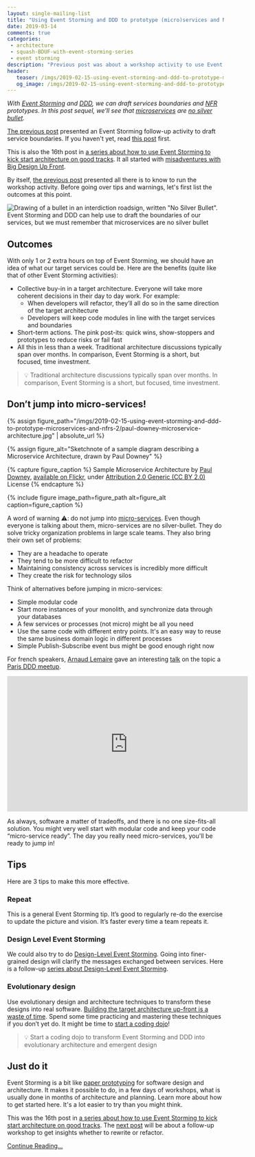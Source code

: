 ```yaml
---
layout: single-mailing-list
title: "Using Event Storming and DDD to prototype (micro)services and NFRs - 2"
date: 2019-03-14
comments: true
categories:
 - architecture
 - squash-BDUF-with-event-storming-series
 - event storming
description: "Previous post was about a workshop activity to use Event Storming and DDD to draft services boundaries and define NFR prototypes. In this post sequel, we'll go over the outcomes, some animation tips, and finally, we'll see that microservices are no silver bullet and will look at a few alternatives."
header:
   teaser: /imgs/2019-02-15-using-event-storming-and-ddd-to-prototype-microservices-and-nfrs-2/no-silver-bullet-teaser.jpeg
   og_image: /imgs/2019-02-15-using-event-storming-and-ddd-to-prototype-microservices-and-nfrs-2/no-silver-bullet-og.jpeg
---
```

_With [Event Storming](https://en.wikipedia.org/wiki/Event_storming) and [DDD](https://en.wikipedia.org/wiki/Domain-driven_design), we can draft services boundaries and [NFR](https://en.wikipedia.org/wiki/Non-functional_requirement) prototypes. In this post sequel, we'll see that [microservices](https://en.wikipedia.org/wiki/Microservices) are [no silver bullet](https://en.wikipedia.org/wiki/No_Silver_Bullet)._

[The previous post](/using-event-storming-and-ddd-to-prototype-microservices-and-nfrs-1/) presented an Event Storming follow-up activity to draft service boundaries. If you haven't yet, read [this post](/using-event-storming-and-ddd-to-prototype-microservices-and-nfrs-1/) first.

This is also the 16th post in [a series about how to use Event Storming to kick start architecture on good tracks](/categories/#squash-bduf-with-event-storming-series). It all started with [misadventures with Big Design Up Front](/misadventures-with-big-design-up-front/).

By itself, [the previous post](/using-event-storming-and-ddd-to-prototype-microservices-and-nfrs-1/) presented all there is to know to run the workshop activity. Before going over tips and warnings, let's first list the outcomes at this point.

![Drawing of a bullet in an interdiction roadsign, written "No Silver Bullet". Event Storming and DDD can help use to draft the boundaries of our services, but we must remember that microservices are no silver bullet]({{site.url}}/imgs/2019-02-15-using-event-storming-and-ddd-to-prototype-microservices-and-nfrs-2/no-silver-bullet.jpeg)

## Outcomes

With only 1 or 2 extra hours on top of Event Storming, we should have an idea of what our target services could be. Here are the benefits (quite like that of other Event Storming activities):

*   Collective buy-in in a target architecture. Everyone will take more coherent decisions in their day to day work. For example:
    *   When developers will refactor, they’ll all do so in the same direction of the target architecture
    *   Developers will keep code modules in line with the target services and boundaries
*   Short-term actions. The pink post-its: quick wins, show-stoppers and prototypes to reduce risks or fail fast
*   All this in less than a week. Traditional architecture discussions typically span over months. In comparison, Event Storming is a short, but focused, time investment.

> 💡 Traditional architecture discussions typically span over months. In comparison, Event Storming is a short, but focused, time investment. 

## Don’t jump into micro-services!

{% assign figure_path="/imgs/2019-02-15-using-event-storming-and-ddd-to-prototype-microservices-and-nfrs-2/paul-downey-microservice-architecture.jpg" | absolute_url %}
    
{% assign figure_alt="Sketchnote of a sample diagram describing a Microservice Architecture, drawn by Paul Downey" %}
    
{% capture figure_caption %}
Sample Microservice Architecture by [Paul Downey](https://www.flickr.com/photos/psd/), [available on Flickr](https://www.flickr.com/photos/psd/13109673843), under [Attribution 2.0 Generic (CC BY 2.0)](https://creativecommons.org/licenses/by/2.0/) License
{% endcapture %}
    
{% include figure image_path=figure_path alt=figure_alt caption=figure_caption %}

A word of warning ⚠️: do not jump into [micro-services](https://en.wikipedia.org/wiki/Microservices). Even though everyone is talking about them, micro-services are no silver-bullet. They do solve tricky organization problems in large scale teams. They also bring their own set of problems:

*   They are a headache to operate
*   They tend to be more difficult to refactor 
*   Maintaining consistency across services is incredibly more difficult
*   They create the risk for technology silos

Think of alternatives before jumping in micro-services:

*   Simple modular code
*   Start more instances of your monolith, and synchronize data through your databases 
*   A few services or processes (not micro) might be all you need
*   Use the same code with different entry points. It's an easy way to reuse the same business domain logic in different processes
*   Simple Publish-Subscribe event bus might be good enough right now

For french speakers, [Arnaud Lemaire](https://twitter.com/Lilobase) gave an interesting [talk](https://www.youtube.com/watch?v=_mqn0FfZ2SY&feature=youtu.be) on the topic a [Paris DDD meetup](https://www.meetup.com/fr-FR/DDD-Paris/). 

<iframe width="560" height="315" src="https://www.youtube.com/embed/_mqn0FfZ2SY" frameborder="0" allow="accelerometer; autoplay; encrypted-media; gyroscope; picture-in-picture" allowfullscreen></iframe>

As always, software a matter of tradeoffs, and there is no one size-fits-all solution. You might very well start with modular code and keep your code “micro-service ready”. The day you really need micro-services, you'll be ready to jump in!

## Tips

Here are 3 tips to make this more effective.

### Repeat

This is a general Event Storming tip. It’s good to regularly re-do the exercise to update the picture and vision. It’s faster every time a team repeats it.

### Design Level Event Storming

We could also try to do [Design-Level Event Storming](https://buildplease.com/pages/fpc-6/). Going into finer-grained design will clarify the messages exchanged between services. Here is a follow-up [series about Design-Level Event Storming]({{site.url}}/why-should-we-use-design-level-event-storming-for-ddd/).

### Evolutionary design

Use evolutionary design and architecture techniques to transform these designs into real software. [Building the target architecture up-front is a waste of time](/how-to-use-event-storming-and-ddd-for-evolutionary-architecture/). Spend some time practicing and mastering these techniques if you don’t yet do. It might be time to [start a coding dojo](/how-to-start-a-team-coding-dojo-randori-today/)!

> 💡 Start a coding dojo to transform Event Storming and DDD into evolutionary architecture and emergent design

## Just do it

Event Storming is a bit like [paper prototyping](https://en.wikipedia.org/wiki/Paper_prototyping) for software design and architecture. It makes it possible to do, in a few days of workshops, what is usually done in months of architecture and planning. Learn more about how to get started here. It's a lot easier to try than you might think.

This was the 16th post in [a series about how to use Event Storming to kick start architecture on good tracks](/categories/#squash-bduf-with-event-storming-series). The [next post](/rewrite-vs-refactor-get-insights-from-event-storming-and-ddd/) will be about a follow-up workshop to get insights whether to rewrite or refactor.

[Continue Reading...](/rewrite-vs-refactor-get-insights-from-event-storming-and-ddd/)
